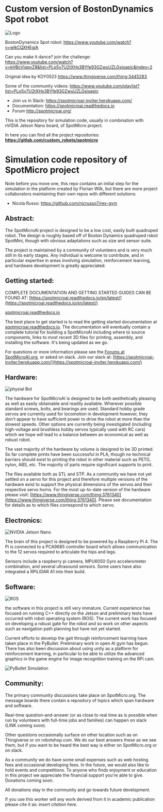 # Custom version of BostonDynamics Spot robot

![Logo](https://gitlab.com/custom_robots/spotmicro/nvidia-jetson-nano/raw/master/docs/assets/logo.png)

BostonDynamics Spot robot: https://www.youtube.com/watch?v=wlkCQXHEgjA

Can you make it dance? join the challenge: https://www.youtube.com/watch?v=kHBcVlqpvZ8&list=PLp5v7U2tXHs3BYfe93GZwuUZLGsisapic&index=2

Original idea by KDY0523 https://www.thingiverse.com/thing:3445283

Some of the community videos: https://www.youtube.com/playlist?list=PLp5v7U2tXHs3BYfe93GZwuUZLGsisapic

* Join us in Slack: https://spotmicroai-inviter.herokuapp.com/
* Documentation: https://spotmicroai.readthedocs.io
* Forum http://spotmicroai.org/

This is the repository for simulation code, usually in combination with nVIDIA Jetson Nano board, of SpotMicro project.

In here you can find all the project repositories: **https://gitlab.com/custom_robots/spotmicro**

# Simulation code repository of SpotMicro project

Note before you move one, this repo contains an initial step for the simulation in the platform created by Florian Wilk, but there are more project collaborators maintaining their own repos with different solutions:
* Nicola Russo: https://github.com/nicrusso7/rex-gym

## Abstract:
The SpotMicroAI project is designed to be a low cost, easily built quadruped robot. The design is roughly based off of Boston Dynamics quadruped robot SpotMini, though with obvious adaptations such as size and sensor suite.

The project is maintained by a community of volunteers and is very much still in its early stages. Any individual is welcome to contribute, and in particular expertise in areas involving simulation, reinforcement learning, and hardware development is greatly appreciated.

## Getting started:
COMPLETE DOCUMENTATION AND GETTING STARTED GUIDES CAN BE FOUND AT:
[https://spotmicroai.readthedocs.io/en/latest/](https://spotmicroai.readthedocs.io/en/latest/)

[spotmicroai.readthedocs.io](http://spotmicroai.readthedocs.io)

The best place to get started is to read the getting started documentation at [spotmicroai.readthedocs.io](spotmicroai.readthedocs.io). The documentation will eventually contain a complete tutorial for building a SpotMicroAI including where to source components, links to most recent 3D files for printing, assembly, and installing the software. It's being updated as we go.

For questions or more information please see the [Forums at SpotMicroAI.org](http://SpotMicroAI.org), or asked on slack. Join our slack at: [https://spotmicroai-inviter.herokuapp.com/](https://spotmicroai-inviter.herokuapp.com/)

## Hardware:
![physial Bot](Images/SpotMicroAI_complete_1.jpg)

The hardware for SpotMicroAI is designed to be both aesthetically pleasing as well as easily obtainable and readily available. Wherever possible standard screws, bolts, and bearings are used. Standard hobby grade servos are currently used for locomotion in development however, they don't appear to have sufficient power to drive the robot at more than the slowest speeds. Other options are currently being investigated (including high-voltage and brushless hobby servos typically used with RC cars) which we hope will lead to a balance between an economical as well as robust robot.

The vast majority of the hardware by volume is designed to be 3D printed. So far complete prints have been successful in PLA, though no technical barriers should exist to printing the robot in other material such as PETG, nylon, ABS, etc. The majority of parts require significant supports to print.

The files available both as STL and STP. As a community we have not yet settled on a servo for this project and therefore multiple versions of the hardware exist to support the physical dimensions of the servos and their respective servo horns. For the most up-to-date version of the hardware please visit: [https://www.thingiverse.com/thing:3761340](https://www.thingiverse.com/thing:3761340). Please see documentation for details as to which files correspond to which servo.

## Electronics:
![NVIDIA Jetson Nano](Images/SpotMicroAI_jetson.jpg)

The brain of this project is designed to be powered by a Raspberry Pi 4. The Pi is connected to a PCA9685 controller board which allows communication to the 12 servos required to articulate the hips and legs.

Sensors include a raspberry pi camera, MPU6050 Gyro accelerometer combination, and several ultrasound sensors. Some users have also integrated a RPiLIDAR A1 into their build.

## Software:
![ROS](Images/SpotMicroAI_rviz_urdf.png)

the software in this project is still very immature. Current experience has focused on running C++ directly on the Jetson and preliminary tests have occurred with robot operating system (ROS). The current work has focused on developing a robust gate for the robot and so work on other aspects such as navigation path planning but have not yet started.

Current efforts to develop the gait through reinforcement learning have taken place in the PyBullet. Preliminary work in open AI gym has begun. There has also been discussion about using unity as a platform for reinforcement learning, in particular to be able to utilize the advanced graphics in the game engine for image recognition training on the RPi cam.

![PyBullet Simulation](Images/SpotMicroAI_pybullet_lidar3.png)

## Community:
The primary community discussions take place on SpotMicro.org. The message boards there contain a repository of topics which span hardware and software.

Real-time question-and-answer (or as close to real time as is possible when run by volunteers with full-time jobs and families) can happen on slack (LINK coming soon).

Other questions occasionally surface on other location such as on Thingiverse or on robotshop.com. We do our best answers these as we see them, but if you want to be heard the best way is either on SpotMicro.org or on slack.

As a community we do have some small expenses such as web hosting fees and occasional developing fees. In the future, we would also like to hold events and competitions. To anyone who finds enjoyment or education in this project we appreciate the financial support you're able to give. Donations coming soon.

All donations stay in the community and go towards future development.

If you use this worker will any work derived from it in academic publication please cite it as: *insert citation here*.

